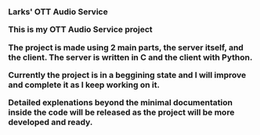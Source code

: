 <h3 title="Larks' OTT Service"> Larks' OTT Audio Service

This is my OTT Audio Service project

The project is made using 2 main parts, the server itself, and the client.
The server is written in C and the client with Python.

Currently the project is in a beggining state and I will improve and complete it as I keep working on it.

Detailed explenations beyond the minimal documentation inside the code will be released as the project will be more developed and ready.
